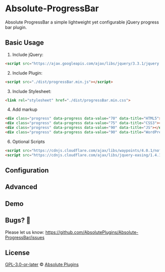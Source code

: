 # Absolute-ProgressBar

Absolute ProgressBar a simple lightweight yet configurable jQuery progress bar plugin.

## Basic Usage

1. Include jQuery:

```html
<script src="https://ajax.googleapis.com/ajax/libs/jquery/3.3.1/jquery.min.js"></script>
```

2. Include Plugin:

```html
<script src="./dist/progressBar.min.js"></script>
```

3. Include Stylesheet:

```html
<link rel="stylesheet" href="./dist/progressBar.min.css">
```

4. Add markup

```html
<div class="progress" data-progress data-value="70" data-title="HTML5"></div>
<div class="progress" data-progress data-value="75" data-title="CSS3"></div>
<div class="progress" data-progress data-value="90" data-title="JS"></div>
<div class="progress" data-progress data-value="90" data-title="WordPress"></div>
```

6. Optional Scripts
```html
<script src="https://cdnjs.cloudflare.com/ajax/libs/waypoints/4.0.1/noframework.waypoints.js"></script>
<script src="https://cdnjs.cloudflare.com/ajax/libs/jquery-easing/1.4.1/jquery.easing.min.js"></script>
```

## Configuration

## Advanced

## Demo

## Bugs? 🐛

Please let us know: https://github.com/AbsolutePlugins/Absolute-ProgressBar/issues

## License

[GPL-3.0-or-later](./LICENSE) © [Absolute Plugins](https://absoluteplugins.com/)